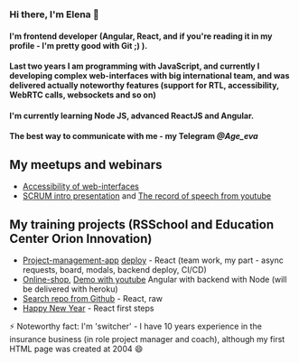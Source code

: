 ### Hi there, I'm Elena 👋


#### I'm frontend developer (Angular, React, and if you're reading it in my profile - I'm pretty good with Git ;) ).
#### Last two years I am programming with JavaScript, and currently I developing complex web-interfaces with big international team, and was delivered actually noteworthy features (support for RTL, accessibility, WebRTC calls, websockets and so on)
#### I'm currently learning Node JS, advanced ReactJS and Angular.

#### The best way to communicate with me - my Telegram ***@Age_eva***

## My meetups and webinars

- [Accessibility of web-interfaces](https://ezabaluevaa11y.netlify.app/)
- [SCRUM intro presentation](https://zabalueva.github.io/presentation/) and
[The record of speech from youtube](https://www.youtube.com/watch?v=1ux1eZxmTYg)

## My training projects (RSSchool and Education Center Orion Innovation)
- [Project-management-app](https://github.com/BlackBerryID/project-management-app/) [deploy](https://pma-team13.netlify.app/) - React (team work, my part - async requests, board, modals, backend deploy, CI/CD)
- [Online-shop](https://rs-school-zabalueva.netlify.app/), [Demo with youtube](https://www.youtube.com/watch?v=HtOTR_s2lJ0) Angular with backend with Node (will be delivered with heroku)
- [Search repo from Github](https://zabaluevareact6.netlify.app/Cards) - React, raw
- [Happy New Year](https://zabalueva.github.io/react_first/) - React first steps

⚡ Noteworthy fact:  I'm 'switcher' - I have 10 years experience in the insurance business (in role project manager and coach), although my first HTML page was created at 2004 😄
